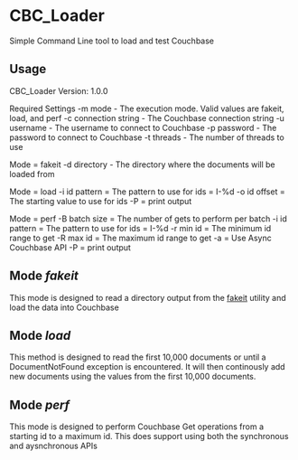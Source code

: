 # CBC_Loader
Simple Command Line tool to load and test Couchbase

## Usage
CBC_Loader
Version: 1.0.0

Required Settings
	-m mode - The execution mode.  Valid values are fakeit, load, and perf
	-c connection string - The Couchbase connection string
	-u username - The username to connect to Couchbase
	-p password - The password to connect to Couchbase
	-t threads - The number of threads to use

Mode = fakeit
	-d directory - The directory where the documents will be loaded from

Mode = load
	-i id pattern = The pattern to use for ids = I-%d
	-o id offset = The starting value to use for ids
	-P = print output

Mode = perf
	-B batch size = The number of gets to perform per batch
	-i id pattern = The pattern to use for ids = I-%d
	-r min id = The minimum id range to get
	-R max id = The maximum id range to get
	-a = Use Async Couchbase API
	-P = print output
  
  ## Mode _fakeit_
  This mode is designed to read a directory output from the [fakeit](https://github.com/bentonam/fakeit.git) utility and load the data into Couchbase
  
  ## Mode _load_
  This method is designed to read the first 10,000 documents or until a DocumentNotFound exception is encountered.  It will then continously add new documents using the values from the first 10,000 documents.
  
  ## Mode _perf_
  This mode is designed to perform Couchbase Get operations from a starting id to a maximum id.  This does support using both the synchronous and aysnchronous APIs
